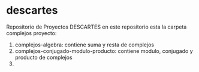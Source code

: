 descartes
=========
Repositorio de Proyectos DESCARTES
en este repositorio esta la carpeta complejos proyecto:
  1. complejos-algebra: contiene suma y resta de complejos
  2. complejos-conjugado-modulo-producto: contiene modulo, conjugado y producto de complejos
  3.
